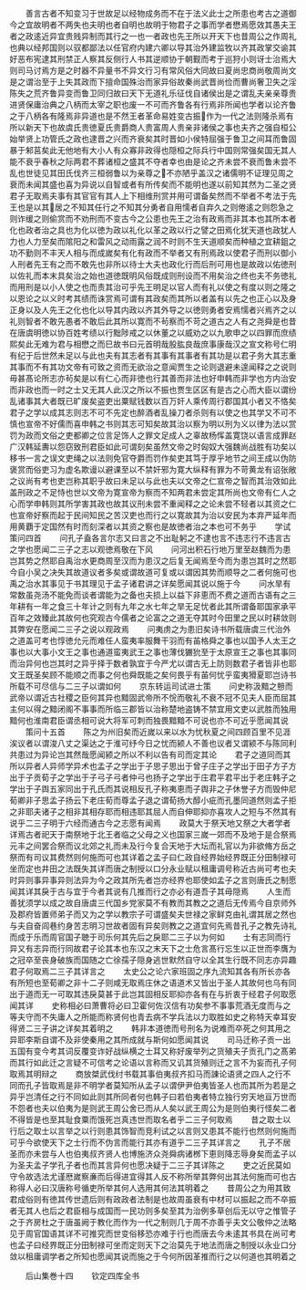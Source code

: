 <!-- { "loadSidebar": true } -->
　　善言古者不知变习于世故足以经物成务而不在于法义此士之所患也考古之道御今之宜故明者不两失也夫明也者自明也故明于物君子之事而学者懋焉愿效其愚夫王者之政逺近异宜贵贱异制而其行之一也一者政也先王所以开天下也昔周公之作周礼也典以经邦国则以驭都鄙法以任官府内建六卿以导其治外建监牧以齐其政掌交谕其好恶布宪逮其刑禁正人察其反侧行人书其逆顺协于朝觐而考于巡狩小则讶士治焉大则司马讨焉方是之时器不异量书不异文行习有常风俗大同故曰夏尚忠商尚敬周尚文是之谓治至于上失其政而下擅命国殊治而家异俗故秦尚武晋尚俭而曹尚奢卫失之淫陈失之荒齐鲁异变而鲁卫同归故曰天下无道礼乐征伐自诸侯出是之谓乱夫亲亲尊贵进贤保庸治典之八柄而太宰之职也废一不可而齐鲁各有行焉非所闻也学者以论齐鲁之于八柄各有隆焉非异道也是不然王者革命易姓变古振作为一代之法则隆杀焉有所以新天下也故虞氏贵徳夏氏贵爵商人贵富周人贵亲非诸侯之事也夫齐之强自桓公始举贤上功管氏之政也逮晋之兴而齐衰矣其时晋如小侯特屈强于鲁卫之间耳而鲁固暴于邾莒矣此无他地有大小人有众寡非政得也隠桓之际兵行中国则常强矣国无其人能不衰乎春秋之际两君不葬诸桓之盛其不夺者幸也由是论之齐未尝不衰而鲁未尝不乱也世徒见其田氏伐齐三桓弱鲁以为亲尊之不亦陋乎盖汉之诸儒明不证理见周之衰而未闻其盛也喜为异说以自智或者有所传矣而不能明也遂以前知其然为二圣之贤君子无取焉夫事有其官官有其人上下相维刑赏并用可谓备矣然而不举者不考法于先王也是以其居之不知其任行之不知其分勇者自用懦者自弃久之则倦逺之则怨急之则诈缓之则偷赏而不劝刑而不变古今之公患也先王之治有政焉而非其本也其所本者化也政者治之具也为化以徳为政以礼化以革之政以行之譬之田焉化犹天道也政犹人力也人力至矣而隂阳之和雷风之动雨露之润不时则不生天道顺矣而种植之宜耕鉏之功不勤则不丰天人相与而成嵗矣有化有政而不举者又有刑焉政以使君子而刑以御小人刑者先王有之而不敢先也非所以待士大夫也政化行而后刑可用也是故政以佑徳刑以佐礼而本末具矣治之始也道徳既明风俗既成则刑设而不用矣治之终也夫不务徳礼而用刑是以小人使之也而责其治可乎先王明足以官人而有礼以使之有度以则之隆之以恩论之以义时考其绩而诛赏焉可谓有其政矣而其所以者盖有以先之也正心以及身正身以及人先王之化也化以导其内政以齐其外导之以徳则勇者安焉懦者兴焉齐之以礼则智者不敢先愚者不敢后此其所以寛而不茍察而不苛之道古之人有之尧舜是也昔在唐虞明徳以协百姓考绩以行黜陟戒之以休董之以威劝之以九歌申之以四罪而庶绩熙矣此无难为君与相懋之而巳故书曰元首明哉股肱良哉庶事康哉汉之宣文称号仁明有纪于后世然未足以与此也夫有其志者有其事有其事者有其功是以君子务大其志重其事而不有其功文帝有可致之资而无欲治之意闻贾生之论则退避未遑闻释之之说则毋甚髙论所志亦茍矣是以有仁心而非徳也行其善而非法也好申韩而非学也方内治安而非政也而一时之士又无其人此汉之所以不振也贾生区区有是古之心而大臣以谓纷乱诸事其大者既已旷废矣盗吏出粟赋钱数以百万奸人乘传周行郡国其小者又不恪矣君子之学以成其志则志不可不先定也醉酒者乱操刀者杀则有以使之也其学又不可不慎也宣帝不好儒而喜申韩之书则其志可知矣故其治以察为明以刑为义以律为法以赏罚为政而文俗之吏都卿之位言足饰人之罪文足成人之辜故杨恽盖寛饶以语言成罪赵广汉韩延夀以怨窃致刑君臣如此可谓刻矣虽然文帝之时匈奴大强魏尚战胜有功矣以移书一言之误文吏绳之以法则免官夺爵而罚作矣吏其笃于厚乎地节之间王成以伪防褒赏而俗吏习为虚名欺谩以避课至以不禁奸邪为寛大纵释有罪为不苛黄龙有诏张敞之议尚有考也吏岂称其职乎故曰未足以与此也夫以文帝之仁宣帝之智而其治效如此盖刑政之不足恃也世以文帝为寛宣帝为察而不知两君未尝定其所尚也文帝有仁人之心而学申韩则其所学害其政也故其议刑未尝不重闻释之之论未尝不轻者以其资之仁也宣帝好察而起于民间知民之苦汉吏也而行之以寛故其为治以安民为本弃严延年而用黄覇于定国然有时而刻深者以其资之察也是故徳者治之本也可不务乎
　　学试策问四首
　　问孔子盍各言尔志又曰言之不出耻躬之不逮也言不违志行不违言古之学也愿闻二三子之志以观徳焉敬在下风
　　问河出积石行地万里至赵魏而为患岂其势之然耶自禹治水更商周至汉而为患汉之后复无闻焉至今而为患岂其时之然耶今自小吴之决失其故道议者多矣或谓故道可复或以谓因其势而顺导之二者何施可也禹之治水其事见于书其理见于孟子诸君讲之详矣愿闻其说以施于今
　　问水旱有常数虽尧汤不能免而谈者谓能为之备也夫损上以益下非恵而不费之道而古语有之三年耕有一年之食三十年计之则有九年之水七年之旱无足忧者此其所谓备耶国家承平百年之效臻此其故何也究观古今儒者之论富之之道无夺其时今田里之民以时耕敛则其弊安在愿闻二三子之说以观政焉
　　问夷虏之为患旧矣诗书所载唐虞三代治外之道盖可考也惇徳允元而难任人蛮夷率服舞干羽而有苖格舜之事也以国予人太王之事也以大事小文王之事也通道蛮夷武王之事也薄伐玁狁至于太原宣王之事也其事同而治异何也岂其时之异乎择于数者孰宜于今严尤以谓古无上防则数君子者皆非也耶文王既圣矣顾不能顺之而事之何也舜既能之矣何畏乎有苖何忧乎蛮夷猾夏耶岂诗书所载不可尽信与二三子以谓如何
　　京东转运司试进士策
　　问史称汲黯之戅而武帝以谓近古社稷之臣何其异也黯固武帝所不恱而敬礼不衰不冠不见夫人臣而屈其主何以得之黯闭阁不事事而所临三郡皆以治称楚地盗铸不禁宜用文吏以武胜而独用黯何也淮南君臣谓丞相可说大将军可刺而独畏黯黯不可说也亦不可近乎愿闻其说
　　策问十五首
　　陈之为州旧矣而近嵗以来以水为忧秋夏之间四顾百里不见涯涘议者以谓浚八丈之渠达之于淮可纾今日之忧而颍人不善也议者又谓颍不与陈同利共患过为异论岂其然哉愿闻颍之所以不利以告有司而定其论
　　君子之道同而其所以异者人异师学异术也孟子之学出于子思子思出于曾子庄子之学出于田子方子方出于子贡荀子之学出于子弓子弓者仲弓也扬子之学出于庄君平君平出于老庄韩子之学出于子舆五家同出于孔氏而其说相反孔子称夷恵而子舆非之子休誉子方而毁仲尼荀卿非子思孟子扬云下老庄荀而尊孟子退之谓荀扬大醇小疵而孔墨同道然则孟子拒之非耶夫诸子之相非其相存耶而相违耶其屈人而自伸耶抑亦喜攻人之短与不然其有说乎二三子明于六经而通古今之志愿有闻焉
　　政莫大于祭天地又祭之大者学者详焉古者祀天于南祭地于北王者临之父母之义也国家三嵗一郊而不及地于是合祭焉元丰之间罢合祭而议北郊之礼而未及行今复合天地于大坛而礼官以为非欲脩方岳之祭而有司议其费然则何施而可也其详着之孟子曰仁政自经界始经界既正分田制禄可坐而定也井田之法既失其详而唐之制授以口分永业赋以租庸调号称近古尚可考也夫时异则事异事异则法异为今之政其所先者岂亦经界也耶使如孟子之言则唐氏之制愿闻其详其戾于古与宜于今者其说有几推而行之亦必有道吾子其毋隠焉
　　人生而善犹须学以成之故自唐虞三代国乡党家莫不有教而其教之之道后无传焉今自京师外及郡府皆置师弟子而又为之学以教宗子可谓盛矣夫世禄之家鲜克由礼谓其居之然也与夫自奋闾巷约身苦志明习世故者固有异矣则教之之道宜何先焉昔孔子之教先诗礼而成于乐而周官国子聴于司乐何其先后之戾耶二三子以为何如
　　士有志同而行异又有志异而行同故君子论其本也东汉之末天下之士危言髙行忘生以正世而李膺为之冠卒至丧身破族而国随之亡徐孺子隠身逃世默然自守以全其生行既不同志亦异趣君子何取焉二三子其详言之
　　太史公之论六家班固之序九流知其各有所长亦各有所短也至荀卿之非十二子则咸无取焉庄休之语道术又皆出于圣人其故何也乌有同出于道而无一可取其违戾莫甚于此岂其固相反耶抑亦各有在与折衷于经君子何取愿闻其详
　　史称相必曰萧曹将必曰卫霍何佐汉信有功矣参不事事荒酒无度而与之等夫守而不失庸人之所能而称贤何也青去病不学兵法以力取胜如史之称特天幸耳安得贤二三子讲之详矣其着明之
　　韩非本道徳而号刑名为说难而卒死之何其用之异耶李斯自谓不及非使秦用之其所成就与斯何如愿闻其说
　　司马迁称子贡一出五国有变今考其词反覆变诈好战纵横之士耳又称好废举列之货殖夫子贡孔门之髙弟而其行如此迁之言疑不可信考之论语以言称而又讥其货殖则迁之言不为妄而孔子何取焉其明辩之
　　商放桀武伐纣书载其事伯夷叔齐扣马而諌论语贤之四人之行不同而孔子皆取焉是非不明学者莫知所从孟子以谓伊尹伯夷皆圣人也而其所为若是之异乎岂清任之行不同如此则其所同者何也韩子曰若伯夷者特立独行穷天地亘万世而不怨者也夫以伯夷为是则武王周公舍已而从人矣以武王周公为是则伯夷行怪矣二者不得皆是也至其耻食粟而饿死岂真违世而取名者乎二三子何取焉
　　昔之取士以行后之取士以言举之以行则患其饰智而竞利试之以言则又患其不能行也然则何施而可乎今欲使天下之士行而不伪言而能行其亦有道乎二三子其详言之
　　孔子不居圣而亦未尝与人也伯夷叔齐贤人也博施济众尧舜病诸桞下恵则降志辱身矣而孟子以为圣夫孟子学孔子者也而其言异何也愿决疑于二三子其详陈之
　　吏之近民莫如守令故选法尤谨厯嵗察亷而后得进宜得其人反不称所举其弊何出其法何施而可也古称得人必曰汉唐称号循吏所举其何人选用其何法其明着之
　　昔周公之为用其致君成俗则有徳其传世遗后则有政政者法制是也故周虽衰有中材可以振起之而不卒振者无其人也后之君臣相与成国而一民功则多矣至其为治例多草创后无以守之惟管子之于齐房杜之于唐虽阙于教化而作为一代之制则几于周不亦善乎夫文公敬仲之法略见于周官国语其详不可推究而世变俗移恐亦难于行也而唐去今未逺其书具在尚可考也孟子曰经界既正分田制禄可坐而定则天下之治莫先于地法而唐之制授以永业口分敛以租庸调学者之所知也愿闻其说而施之于今何所因革推而行之以何道也其明着之






　　后山集巻十四
　　钦定四库全书

